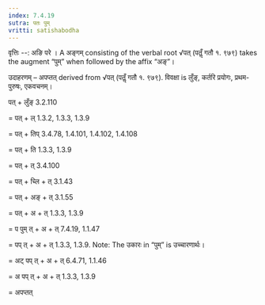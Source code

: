 ```yaml
---
index: 7.4.19
sutra: पतः पुम्
vritti: satishabodha
---
```



वृत्तिः --: अङि परे । A अङ्गम् consisting of the verbal root √पत् (पतॢँ गतौ १. ९७९) takes the augment “पुम्” when followed by the affix “अङ्”।


उदाहरणम् – अपप्तत् derived from √पत् (पतॢँ गतौ १. ९७९). विवक्षा is लुँङ्, कर्तरि प्रयोगः, प्रथम-पुरुषः, एकवचनम्।


पत् + लुँङ् 3.2.110

= पत् + ल् 1.3.2, 1.3.3, 1.3.9

= पत् + तिप् 3.4.78, 1.4.101, 1.4.102, 1.4.108

= पत् + ति 1.3.3, 1.3.9

= पत् + त् 3.4.100

= पत् + च्लि + त् 3.1.43

= पत् + अङ् + त् 3.1.55

= पत् + अ + त् 1.3.3, 1.3.9

= प पुम् त् + अ + त् 7.4.19, 1.1.47

= पप् त् + अ + त् 1.3.3, 1.3.9. Note: The उकारः in “पुम्” is उच्चारणार्थः।

= अट् पप् त् + अ + त् 6.4.71, 1.1.46

= अ पप् त् + अ + त् 1.3.3, 1.3.9

= अपप्तत्

